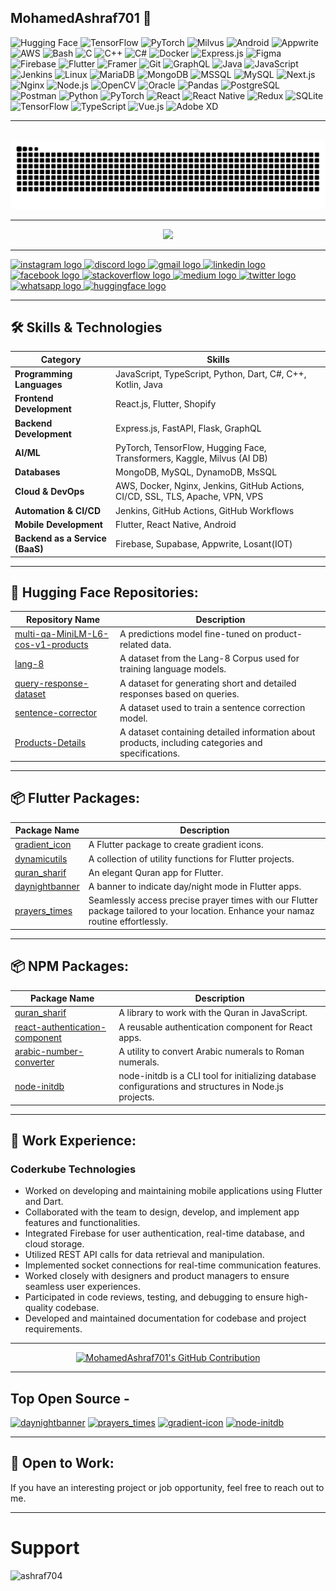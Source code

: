 <h2 align="left">MohamedAshraf701 💫</h2>


![Hugging Face](https://img.shields.io/badge/Hugging%20Face-brightyellow?style=flat&logo=huggingface) 
![TensorFlow](https://img.shields.io/badge/TensorFlow-deeporange?style=flat&logo=tensorflow) 
![PyTorch](https://img.shields.io/badge/PyTorch-darkorange?style=flat&logo=pytorch) 
![Milvus](https://img.shields.io/badge/Milvus-darkblue?style=flat&logo=milvus)
![Android](https://img.shields.io/badge/Android-darkgreen?style=flat&logo=android)
![Appwrite](https://img.shields.io/badge/Appwrite-pink?style=flat&logo=appwriteio)
![AWS](https://img.shields.io/badge/AWS-darkgray?style=flat&logo=amazonwebservices)
![Bash](https://img.shields.io/badge/Bash-darkgray?style=flat&logo=gnu-bash)
![C](https://img.shields.io/badge/C-darkblue?style=flat&logo=c)
![C++](https://img.shields.io/badge/C++-royalblue?style=flat&logo=cplusplus)
![C#](https://img.shields.io/badge/C%23-darkpurple?style=flat&logo=csharp)
![Docker](https://img.shields.io/badge/Docker-deepskyblue?style=flat&logo=docker)
![Express.js](https://img.shields.io/badge/Express.js-gray?style=flat&logo=express)
![Figma](https://img.shields.io/badge/Figma-purple?style=flat&logo=figma)
![Firebase](https://img.shields.io/badge/Firebase-darkyellow?style=flat&logo=firebase)
![Flutter](https://img.shields.io/badge/Flutter-lightblue?style=flat&logo=flutter)
![Framer](https://img.shields.io/badge/Framer-darkpurple?style=flat&logo=framer)
![Git](https://img.shields.io/badge/Git-darkorange?style=flat&logo=git)
![GraphQL](https://img.shields.io/badge/GraphQL-deeppink?style=flat&logo=graphql)
![Java](https://img.shields.io/badge/Java-darkred?style=flat&logo=java)
![JavaScript](https://img.shields.io/badge/JavaScript-darkyellow?style=flat&logo=javascript)
![Jenkins](https://img.shields.io/badge/Jenkins-maroon?style=flat&logo=jenkins)
![Linux](https://img.shields.io/badge/Linux-darkyellow?style=flat&logo=linux)
![MariaDB](https://img.shields.io/badge/MariaDB-lightblue?style=flat&logo=mariadb)
![MongoDB](https://img.shields.io/badge/MongoDB-darkgreen?style=flat&logo=mongodb)
![MSSQL](https://img.shields.io/badge/MSSQL-darkred?style=flat&logo=microsoft-sql-server)
![MySQL](https://img.shields.io/badge/MySQL-darkblue?style=flat&logo=mysql)
![Next.js](https://img.shields.io/badge/Next.js-lightgray?style=flat&logo=nextdotjs)
![Nginx](https://img.shields.io/badge/Nginx-darkgreen?style=flat&logo=nginx)
![Node.js](https://img.shields.io/badge/Node.js-darkgreen?style=flat&logo=node.js)
![OpenCV](https://img.shields.io/badge/OpenCV-darkblue?style=flat&logo=opencv)
![Oracle](https://img.shields.io/badge/Oracle-deepred?style=flat&logo=oracle)
![Pandas](https://img.shields.io/badge/Pandas-deeppurple?style=flat&logo=pandas)
![PostgreSQL](https://img.shields.io/badge/PostgreSQL-deepblue?style=flat&logo=postgresql)
![Postman](https://img.shields.io/badge/Postman-brightorange?style=flat&logo=postman)
![Python](https://img.shields.io/badge/Python-darkblue?style=flat&logo=python)
![PyTorch](https://img.shields.io/badge/PyTorch-brightred?style=flat&logo=pytorch)
![React](https://img.shields.io/badge/React-lightblue?style=flat&logo=react)
![React Native](https://img.shields.io/badge/React_Native-lightblue?style=flat&logo=react)
![Redux](https://img.shields.io/badge/Redux-darkpurple?style=flat&logo=redux)
![SQLite](https://img.shields.io/badge/SQLite-brightblue?style=flat&logo=sqlite)
![TensorFlow](https://img.shields.io/badge/TensorFlow-darkorange?style=flat&logo=tensorflow)
![TypeScript](https://img.shields.io/badge/TypeScript-darkblue?style=flat&logo=typescript)
![Vue.js](https://img.shields.io/badge/Vue.js-brightgreen?style=flat&logo=vue.js)
![Adobe XD](https://img.shields.io/badge/Adobe%20XD-deepurple?style=flat&logo=adobe-xd)

---

<br clear="both">
<img src="https://raw.githubusercontent.com/MohamedAshraf701/MohamedAshraf701/output/snake.svg" alt="Snake animation" />

---

<div align="center">
  <img src="https://profile-counter.glitch.me/MohamedAshraf701/count.svg?"  />
</div>

---

<div align="left">
  <a href="https://instagram.com/ashraf_7_0_1?igshid=OGQ5ZDc2ODk2ZA==" target="_blank">
    <img src="https://img.shields.io/badge/Instagram-E4405F?style=flat&logo=instagram&logoColor=white" height="45" alt="instagram logo" />
  </a>
  <a href="https://discord.gg/zEEJJduV" target="_blank">
    <img src="https://img.shields.io/badge/Discord-7289DA?style=flat&logo=discord&logoColor=white" height="45" alt="discord logo" />
  </a>
  <a href="mailto:ashrafchauhan567@gmail.com" target="_blank">
    <img src="https://img.shields.io/badge/Gmail-D14836?style=flat&logo=gmail&logoColor=white" height="45" alt="gmail logo" />
  </a>
  <a href="https://www.linkedin.com/in/ashraf-chauhan-39bb5a230" target="_blank">
    <img src="https://img.shields.io/badge/LinkedIn-0077B5?style=flat&logo=linkedin&logoColor=white" height="45" alt="linkedin logo" />
  </a>
  <a href="https://www.facebook.com/ashraf.chauhan.906?mibextid=LQQJ4d" target="_blank">
    <img src="https://img.shields.io/badge/Facebook-1877F2?style=flat&logo=facebook&logoColor=white" height="45" alt="facebook logo" />
  </a>
  <a href="https://stackoverflow.com/users/22268421/zaid-chauhan" target="_blank">
    <img src="https://img.shields.io/badge/Stackoverflow-FE7A16?style=flat&logo=stackoverflow&logoColor=white" height="45" alt="stackoverflow logo" />
  </a>
  <a href="https://medium.com/@ashrafchauhan567" target="_blank">
    <img src="https://img.shields.io/badge/Medium-12100E?style=flat&logo=medium&logoColor=white" height="45" alt="medium logo" />
  </a>
  <a href="https://twitter.com/ashrafchauhan67" target="_blank">
    <img src="https://img.shields.io/badge/Twitter-1DA1F2?style=flat&logo=x&logoColor=white" height="45" alt="twitter logo" />
  </a>
  <a href="https://wa.me/message/IX32D7GGGQ3OE1" target="_blank">
    <img src="https://img.shields.io/badge/Whatsapp-25D366?style=flat&logo=whatsapp&logoColor=white" height="45" alt="whatsapp logo" />
  </a>
  <a href="https://huggingface.co/MohamedAshraf701" target="_blank">
    <img src="https://img.shields.io/badge/Hugging%20Face-FFD300?style=flat&logo=huggingface&logoColor=white" height="45" alt="huggingface logo" />
  </a>
</div>

---

## 🛠 **Skills & Technologies**

| **Category**        | **Skills**                                                                                                   |
|---------------------|--------------------------------------------------------------------------------------------------------------|
| **Programming Languages** | JavaScript, TypeScript, Python, Dart, C#, C++, Kotlin, Java                                            |
| **Frontend Development**  | React.js, Flutter, Shopify                                                                             |
| **Backend Development**   | Express.js, FastAPI, Flask, GraphQL                                                                    |
| **AI/ML**           | PyTorch, TensorFlow, Hugging Face, Transformers, Kaggle, Milvus (AI DB)                                      |
| **Databases**       | MongoDB, MySQL, DynamoDB, MsSQL                                                                              |
| **Cloud & DevOps**  | AWS, Docker, Nginx, Jenkins, GitHub Actions, CI/CD, SSL, TLS, Apache, VPN, VPS                               |
| **Automation & CI/CD** | Jenkins, GitHub Actions, GitHub Workflows                                                                 |
| **Mobile Development**   | Flutter, React Native, Android                                                                          |
| **Backend as a Service (BaaS)** | Firebase, Supabase, Appwrite, Losant(IOT)                                                        |

---

## 🤖 Hugging Face Repositories:

| Repository Name | Description |
|-----------------|-------------|
| [multi-qa-MiniLM-L6-cos-v1-products](https://huggingface.co/MohamedAshraf701/multi-qa-MiniLM-L6-cos-v1-products) | A predictions model fine-tuned on product-related data. |
| [lang-8](https://huggingface.co/datasets/MohamedAshraf701/lang-8) | A dataset from the Lang-8 Corpus used for training language models. |
| [query-response-dataset](https://huggingface.co/datasets/MohamedAshraf701/query-response-dataset) | A dataset for generating short and detailed responses based on queries. |
| [sentence-corrector](https://huggingface.co/datasets/MohamedAshraf701/sentence-corrector) | A dataset used to train a sentence correction model. |
| [Products-Details](https://huggingface.co/datasets/MohamedAshraf701/Products-Details) | A dataset containing detailed information about products, including categories and specifications. |

---

## 📦 Flutter Packages:

| Package Name | Description |
|--------------|-------------|
| [gradient_icon](https://pub.dev/packages/gradient_icon) | A Flutter package to create gradient icons. | 
| [dynamicutils](https://pub.dev/packages/dynamicutils) | A collection of utility functions for Flutter projects. |
| [quran_sharif](https://pub.dev/packages/quran_sharif) | An elegant Quran app for Flutter. |
| [daynightbanner](https://pub.dev/packages/daynightbanner) | A banner to indicate day/night mode in Flutter apps. | 
| [prayers_times](https://pub.dev/packages/prayers_times) | Seamlessly access precise prayer times with our Flutter package tailored to your location. Enhance your namaz routine effortlessly. | 

---

## 📦 NPM Packages:

| Package Name | Description |
|--------------|-------------|
| [quran_sharif](https://www.npmjs.com/package/quran_sharif) | A library to work with the Quran in JavaScript. | 
| [react-authentication-component](https://www.npmjs.com/package/react-authentication-component) | A reusable authentication component for React apps. |
| [arabic-number-converter](https://www.npmjs.com/package/arabic-number-converter) | A utility to convert Arabic numerals to Roman numerals. |
| [node-initdb](https://www.npmjs.com/package/node-initdb) | node-initdb is a CLI tool for initializing database configurations and structures in Node.js projects. |

---

## 🚀 Work Experience:

### Coderkube Technologies
- Worked on developing and maintaining mobile applications using Flutter and Dart.
- Collaborated with the team to design, develop, and implement app features and functionalities.
- Integrated Firebase for user authentication, real-time database, and cloud storage.
- Utilized REST API calls for data retrieval and manipulation.
- Implemented socket connections for real-time communication features.
- Worked closely with designers and product managers to ensure seamless user experiences.
- Participated in code reviews, testing, and debugging to ensure high-quality codebase.
- Developed and maintained documentation for codebase and project requirements.

---

<p align="center">
  <a href="https://github.com/MohamedAshraf701">
    <img src="https://github-profile-summary-cards.vercel.app/api/cards/profile-details?username=MohamedAshraf701&theme=radical" alt="MohamedAshraf701's GitHub Contribution"/>
  </a>
</p>

---

## Top Open Source -
[![daynightbanner](https://github-readme-stats.vercel.app/api/pin/?username=MohamedAshraf701&repo=daynightbanner&theme=transparent&show_icons=true&hide_border=true&layout=compact)](https://github.com/MohamedAshraf701/daynightbanner)
[![prayers_times](https://github-readme-stats.vercel.app/api/pin/?username=MohamedAshraf701&repo=prayers_times&theme=transparent&show_icons=true&hide_border=true&layout=compact)](https://github.com/MohamedAshraf701/prayers_times)
[![gradient-icon](https://github-readme-stats.vercel.app/api/pin/?username=MohamedAshraf701&repo=gradient-icon&theme=transparent&show_icons=true&hide_border=true&layout=compact)](https://github.com/MohamedAshraf701/gradient-icon)
[![node-initdb](https://github-readme-stats.vercel.app/api/pin/?username=MohamedAshraf701&repo=node-cli&theme=transparent&show_icons=true&hide_border=true&layout=compact)](https://github.com/MohamedAshraf701/node-cli)


---
## 🌱 Open to Work:
If you have an interesting project or job opportunity, feel free to reach out to me.

---

# Support
<p><a href="https://www.buymeacoffee.com/ashraf704"> <img align="left" src="https://cdn.buymeacoffee.com/buttons/v2/default-yellow.png" height="50" width="210" alt="ashraf704" /></a></p><br><br>


